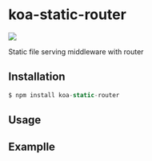 # koa-static-router
![](https://img.shields.io/badge/npm-1.1.3-blue.svg)



Static file serving middleware with router

## Installation

```js
$ npm install koa-static-router
```

## Usage

## Examplle
